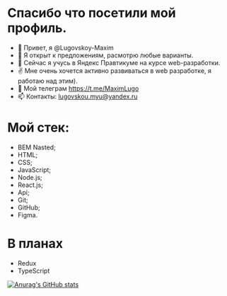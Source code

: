 # Спасибо что посетили мой профиль.
- 👋 Привет, я @Lugovskoy-Maxim
- 👀 Я открыт к предложениям, расмотрю любые варианты.
- 🌱 Сейчас я учусь в Яндекс Правтикуме на курсе web-разработки.
- ✌️ Мне очень хочется активно развиваться в web разработке, я работаю над этим).
- 💬 Мой телеграм https://t.me/MaximLugo
- 📫 Контакты: lugovskou.myu@yandex.ru
# Мой стек:
- BEM Nasted;
- HTML;
- CSS;
- JavaScript;
- Node.js;
- React.js;
- Api;
- Git;
- GitHub;
- Figma.
#  В планах
- Redux
- TypeScript

[![Anurag's GitHub stats](https://github-readme-stats.vercel.app/api?username=Lugovskoy-Maxim)](https://github.com/Lugovskoy-Maxim/github-readme-stats)
